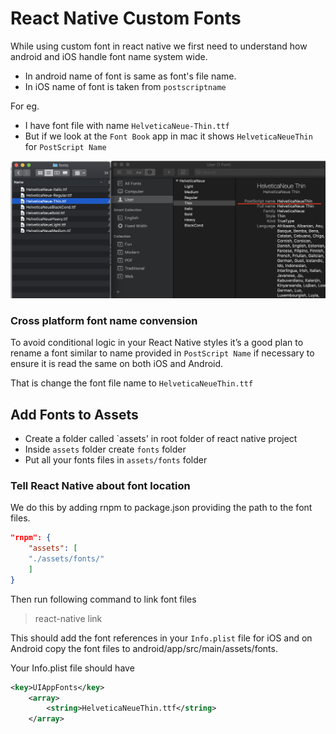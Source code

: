 # React Native Custom Fonts

While using custom font in react native we first need to understand how android and iOS handle font name system wide. 
* In android name of font is same as font's file name.
* In iOS name of font is taken from `postscriptname`

For eg.
* I have font file with name `HelveticaNeue-Thin.ttf`
* But if we look at the `Font Book` app in mac it shows `HelveticaNeueThin` for `PostScript Name`

![](./resources/font.png)


### Cross platform font name convension

To avoid conditional logic in your React Native styles it’s a good plan to rename a font similar to name provided in 
`PostScript Name` if necessary to ensure it is read the same on both iOS and Android.

That is change the font file name to `HelveticaNeueThin.ttf`


## Add Fonts to Assets

- Create a folder called `assets' in root folder of react native project
- Inside `assets` folder create `fonts` folder
- Put all your fonts files in `assets/fonts` folder

### Tell React Native about font location

We do this by adding rnpm to package.json providing the path to the font files.

```json
"rnpm": {
    "assets": [
	"./assets/fonts/"
    ]
}
```

Then run following command to link font files

> react-native link 

This should add the font references in your `Info.plist` file for iOS and on Android copy the font files to 
android/app/src/main/assets/fonts.

Your Info.plist file should have

```xml
<key>UIAppFonts</key>
	<array>
		<string>HelveticaNeueThin.ttf</string>
	</array>
```



